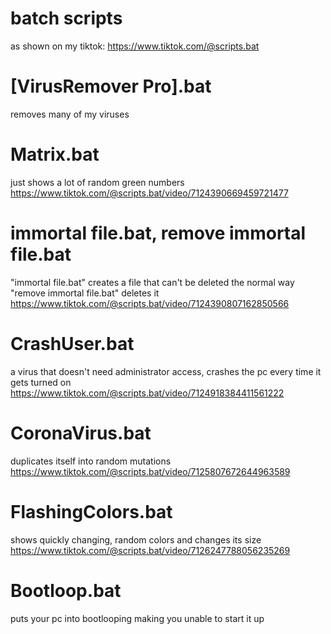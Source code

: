 # batch scripts
 as shown on my tiktok: https://www.tiktok.com/@scripts.bat

# [VirusRemover Pro].bat
 removes many of my viruses

# Matrix.bat
 just shows a lot of random green numbers
 https://www.tiktok.com/@scripts.bat/video/7124390669459721477
 
# immortal file.bat, remove immortal file.bat
 "immortal file.bat" creates a file that can't be deleted the normal way "remove immortal file.bat" deletes it
 https://www.tiktok.com/@scripts.bat/video/7124390807162850566
 
# CrashUser.bat
 a virus that doesn't need administrator access, crashes the pc every time it gets turned on
 https://www.tiktok.com/@scripts.bat/video/7124918384411561222

# CoronaVirus.bat
 duplicates itself into random mutations
 https://www.tiktok.com/@scripts.bat/video/7125807672644963589

# FlashingColors.bat
 shows quickly changing, random colors and changes its size
 https://www.tiktok.com/@scripts.bat/video/7126247788056235269

# Bootloop.bat
 puts your pc into bootlooping making you unable to start it up
 
